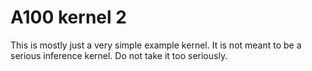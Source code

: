 
# A100 kernel 2

This is mostly just a very simple example kernel. It is not meant to be a serious inference kernel. Do not take it too seriously.